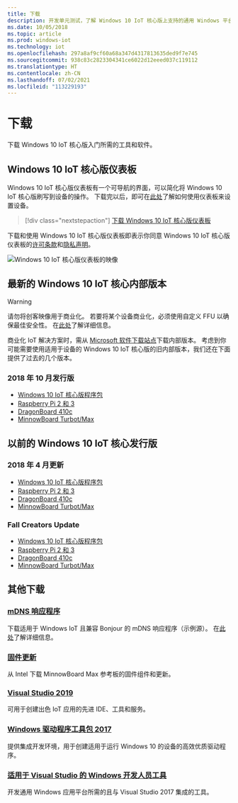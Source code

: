 ```yaml
---
title: 下载
description: 开发单元测试，了解 Windows 10 IoT 核心版上支持的通用 Windows 平台 (UWP) 单元测试。
ms.date: 10/05/2018
ms.topic: article
ms.prod: windows-iot
ms.technology: iot
ms.openlocfilehash: 297a8af9cf60a68a347d4317813635ded9f7e745
ms.sourcegitcommit: 938c83c2823304341ce6022d12eeed037c119112
ms.translationtype: HT
ms.contentlocale: zh-CN
ms.lasthandoff: 07/02/2021
ms.locfileid: "113229193"
---
```

# <a name="downloads"></a>下载
下载 Windows 10 IoT 核心版入门所需的工具和软件。

## <a name="windows-10-iot-core-dashboard"></a>Windows 10 IoT 核心版仪表板

Windows 10 IoT 核心版仪表板有一个可导航的界面，可以简化将 Windows 10 IoT 核心版刷写到设备的操作。 下载完以后，即可在[此处](https://docs.microsoft.com/windows/iot-core/tutorials/quickstarter/devicesetup#using-the-iot-dashboard-raspberry-pi-minnowboard-nxp)了解如何使用仪表板来设置设备。

> [!div class="nextstepaction"]
> [下载 Windows 10 IoT 核心版仪表板](https://go.microsoft.com/fwlink/?LinkID=708576)

下载和使用 Windows 10 IoT 核心版仪表板即表示你同意 Windows 10 IoT 核心版仪表板的[许可条款](https://go.microsoft.com/fwlink/?LinkID=703960&clcid=0x4809)和[隐私声明](https://go.microsoft.com/fwlink/?LinkId=521839)。

![Windows 10 IoT 核心版仪表板的映像](media/IoTDashboard/DASHBOARD-800x450.jpg)

## <a name="latest-windows-10-iot-core-builds"></a>最新的 Windows 10 IoT 核心内部版本

> [!WARNING]
> 请勿将创客映像用于商业化。 若要将某个设备商业化，必须使用自定义 FFU 以确保最佳安全性。 在[此处](https://docs.microsoft.com/windows-hardware/manufacture/iot/iot-core-manufacturing-guide)了解详细信息。

商业化 IoT 解决方案时，需从 [Microsoft 软件下载站点](https://aka.ms/iotcoredownloads)下载内部版本。 考虑到你可能需要使用适用于设备的 Windows 10 IoT 核心版的旧内部版本，我们还在下面提供了过去的几个版本。

### <a name="october-2018-release"></a>2018 年 10 月发行版

* [Windows 10 IoT 核心版程序包](https://aka.ms/iotcoredownloads)
* [Raspberry Pi 2 和 3](https://go.microsoft.com/fwlink/?LinkId=846058)
* [DragonBoard 410c](https://go.microsoft.com/fwlink/?LinkId=846059)
* [MinnowBoard Turbot/Max](https://go.microsoft.com/fwlink/?linkid=846057)


## <a name="previous-windows-10-iot-core-releases"></a>以前的 Windows 10 IoT 核心发行版

### <a name="april-2018-update"></a>2018 年 4 月更新

* [Windows 10 IoT 核心版程序包](https://software-download.microsoft.com/download/pr/17134.1.180410-1804.rs4_release_amd64fre_IOTCORE_PACKAGES.iso)
* [Raspberry Pi 2 和 3](https://software-download.microsoft.com/download/pr/17134.1.180410-1804.rs4_release_amd64fre_IOTCORE_RPi.iso)
* [DragonBoard 410c](https://software-download.microsoft.com/download/pr/17134.1.180410-1804.rs4_release_amd64fre_IOTCORE_QCDB410C.iso)
* [MinnowBoard Turbot/Max](https://software-download.microsoft.com/download/pr/17134.1.180410-1804.rs4_release_amd64fre_IOTCORE_MBM.iso)


### <a name="fall-creators-update"></a>Fall Creators Update

* [Windows 10 IoT 核心版程序包](https://software-download.microsoft.com/download/pr/16299.15.170928-1534.rs3_release_amd64fre_IOTCORE_PACKAGES.iso)
* [Raspberry Pi 2 和 3](https://download.microsoft.com/download/9/6/2/9629C69B-02B8-4A82-A4C8-860D6E880C66/16299.15.170928-1534.rs3_release_amd64fre_IOTCORE_RPi.iso)
* [DragonBoard 410c](https://download.microsoft.com/download/1/0/C/10CAECC2-3B60-45BF-BF0D-D0BACF4072E5/16299.15.170928-1534.rs3_release_amd64fre_IOTCORE_QCDB410C.iso)
* [MinnowBoard Turbot/Max](https://download.microsoft.com/download/5/F/9/5F917B68-020E-4993-A972-F1A7038510CF/16299.15.170928-1534.rs3_release_amd64fre_IOTCORE_MBM.iso)


## <a name="other-downloads"></a>其他下载

### <a name="mdns-responder"></a>[mDNS 响应程序](https://go.microsoft.com/fwlink/?linkid=2077676)
下载适用于 Windows IoT 且兼容 Bonjour 的 mDNS 响应程序（示例源）。 在[此处](mDNS.md)了解详细信息。

### <a name="firmware-update"></a>[固件更新](http://firmware.intel.com/projects/minnowboard-max)
从 Intel 下载 MinnowBoard Max 参考板的固件组件和更新。

### <a name="visual-studio-2019"></a>[Visual Studio 2019](https://www.visualstudio.com/downloads/)
可用于创建出色 IoT 应用的先进 IDE、工具和服务。

### <a name="windows-driver-kit-2017"></a>[Windows 驱动程序工具包 2017](https://msdn.microsoft.com/windows/hardware/hh852365.aspx)
提供集成开发环境，用于创建适用于运行 Windows 10 的设备的高效优质驱动程序。

### <a name="windows-developer-tools-for-visual-studio"></a>[适用于 Visual Studio 的 Windows 开发人员工具](https://developer.microsoft.com/windows/downloads/)
开发通用 Windows 应用平台所需的且与 Visual Studio 2017 集成的工具。
